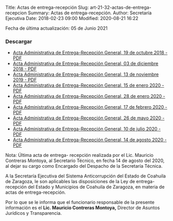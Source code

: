 Title: Actas de entrega-recepción
Slug: art-21-32-actas-de-entrega-recepcion
Summary: Actas de entrega-recepción.
Author: Secretaría Ejecutiva
Date: 2018-02-23 09:00
Modified: 2020-08-21 16:22


Fecha de última actualización: 05 de Junio 2021

### Descargar

* [Acta Administrativa de Entrega-Recepción General, 19 de octubre 2018 - PDF](acta-administrativa-entrega-recepcion-general-2018-10-19.pdf)
* [Acta Administrativa de Entrega-Recepción General, 03 de diciembre 2018 - PDF](acta-administrativa-entrega-recepcion-general-2018-12-03.pdf)
* [Acta Administrativa de Entrega-Recepción General, 13 de noviembre 2019 - PDF](acta-administrativa-entrega-recepcion-general-13-de-noviembre-2019.pdf)
* [Acta Administrativa de Entrega-Recepción General, 15 de enero 2020 - PDF](acta-administrativa-entrega-recepcion-general-15-DE-ENERO-2020.pdf)
* [Acta Administrativa de Entrega-Recepción General, 28 de enero 2020 - PDF](28-DE-ENERO-DE-2020.pdf)
* [Acta Administrativa de Entrega-Recepción General, 17 de febrero 2020 - PDF](17-DE-FEBRERO-DE-2020.pdf)
* [Acta Administrativa de Entrega-Recepción General, 26 de mayo 2020 - PDF](ACTA-ADMINISTRATIVA-ENTREGARECEPCION-26-DE-MAYO-DE-2020.pdf)
* [Acta Administrativa de Entrega-Recepción General, 10 de julio 2020 - PDF](ACTA-ADMINISTRATI-A-ENTREGA-RECEPCION-10-DE-JULIO-DE-2020.pdf)
* [Acta Administrativa de Entrega-Recepción General, 14 de agosto 2020 - PDF](ACTA-ADMINISTRATIvA-ENTREGA-RECEPCION-14-DE-AGOSTO-DE-2020.pdf)

Nota: Última acta de entrega- recepción realizada por el Lic. Mauricio Contreras Montoya, al Secretario Técnico, en fecha 14 de agosto del 2020, al dejar su cargo como Encargado del Despacho de la Secretaría Técnica.

A la Secretaría Ejecutiva del Sistema Anticorrupción del Estado de Coahuila de Zaragoza, le son aplicables las disposiciones de la Ley de entrega-recepción del Estado y Municipios de Coahuila de Zaragoza, en materia de actas de entrega-recepción.

Por lo que se le informa que el funcionario responsable de la presente información es el **Lic. Mauricio Contreras Montoya,** Director de Asuntos Jurídicos y Transparencia.
